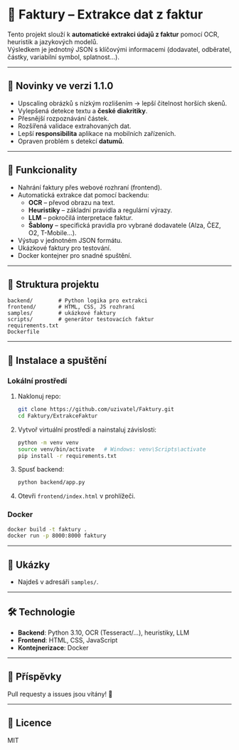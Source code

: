 # 🧾 Faktury – Extrakce dat z faktur

Tento projekt slouží k **automatické extrakci údajů z faktur** pomocí OCR, heuristik a jazykových modelů.  
Výsledkem je jednotný JSON s klíčovými informacemi (dodavatel, odběratel, částky, variabilní symbol, splatnost…).

---

## 🚀 Novinky ve verzi 1.1.0
- Upscaling obrázků s nízkým rozlišením → lepší čitelnost horších skenů.
- Vylepšená detekce textu a **české diakritiky**.
- Přesnější rozpoznávání částek.
- Rozšířená validace extrahovaných dat.
- Lepší **responsibilita** aplikace na mobilních zařízeních.
- Opraven problém s detekcí **datumů**.

---

## 🚀 Funkcionality
- Nahrání faktury přes webové rozhraní (frontend).
- Automatická extrakce dat pomocí backendu:
  - **OCR** – převod obrazu na text.
  - **Heuristiky** – základní pravidla a regulární výrazy.
  - **LLM** – pokročilá interpretace faktur.
  - **Šablony** – specifická pravidla pro vybrané dodavatele (Alza, ČEZ, O2, T-Mobile…).
- Výstup v jednotném JSON formátu.
- Ukázkové faktury pro testování.
- Docker kontejner pro snadné spuštění.

---

## 📂 Struktura projektu
```
backend/        # Python logika pro extrakci
frontend/       # HTML, CSS, JS rozhraní
samples/        # ukázkové faktury
scripts/        # generátor testovacích faktur
requirements.txt
Dockerfile
```

---

## 🔧 Instalace a spuštění

### Lokální prostředí
1. Naklonuj repo:
   ```bash
   git clone https://github.com/uzivatel/Faktury.git
   cd Faktury/ExtrakceFaktur
   ```
2. Vytvoř virtuální prostředí a nainstaluj závislosti:
   ```bash
   python -m venv venv
   source venv/bin/activate   # Windows: venv\Scripts\activate
   pip install -r requirements.txt
   ```
3. Spusť backend:
   ```bash
   python backend/app.py
   ```
4. Otevři `frontend/index.html` v prohlížeči.

### Docker
```bash
docker build -t faktury .
docker run -p 8000:8000 faktury
```

---

## 📸 Ukázky
- Najdeš v adresáři `samples/`.

---

## 🛠 Technologie
- **Backend**: Python 3.10, OCR (Tesseract/…), heuristiky, LLM
- **Frontend**: HTML, CSS, JavaScript
- **Kontejnerizace**: Docker

---

## 🤝 Příspěvky
Pull requesty a issues jsou vítány! 🎉

---

## 📜 Licence
MIT
